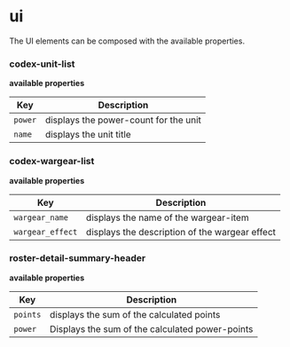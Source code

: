 # ui

The UI elements can be composed with the available properties.

### codex-unit-list

**available properties**

Key | Description
-------- | --------
`power` | displays the power-count for the unit
`name` | displays the unit title

### codex-wargear-list

**available properties**

Key | Description
-------- | --------
`wargear_name` | displays the name of the wargear-item
`wargear_effect` | displays the description of the wargear effect

### roster-detail-summary-header

**available properties**

Key | Description
-------- | --------
`points` | displays the sum of the calculated points
`power` | Displays the sum of the calculated power-points